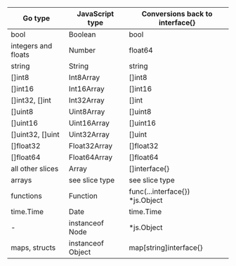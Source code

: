 | Go type               | JavaScript type       | Conversions back to interface{} |
| --------------------- | --------------------- | ------------------------------- |
| bool                  | Boolean               | bool                            |
| integers and floats   | Number                | float64                         |
| string                | String                | string                          |
| []int8                | Int8Array             | []int8                          |
| []int16               | Int16Array            | []int16                         |
| []int32, []int        | Int32Array            | []int                           |
| []uint8               | Uint8Array            | []uint8                         |
| []uint16              | Uint16Array           | []uint16                        |
| []uint32, []uint      | Uint32Array           | []uint                          |
| []float32             | Float32Array          | []float32                       |
| []float64             | Float64Array          | []float64                       |
| all other slices      | Array                 | []interface{}                   |
| arrays                | see slice type        | see slice type                  |
| functions             | Function              | func(...interface{}) *js.Object |
| time.Time             | Date                  | time.Time                       |
| -                     | instanceof Node       | *js.Object                      |
| maps, structs         | instanceof Object     | map[string]interface{}          |
